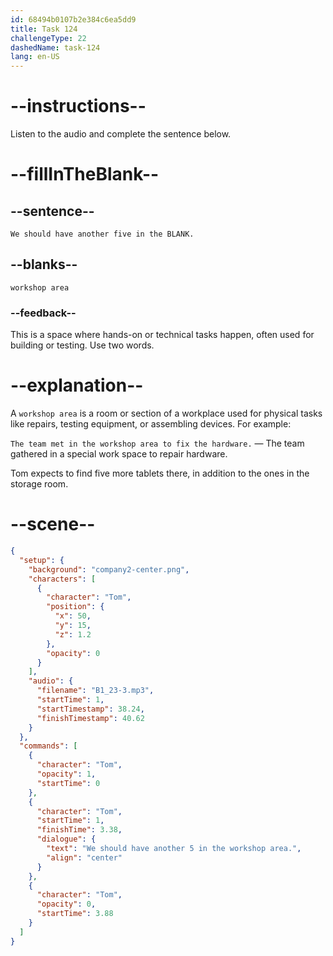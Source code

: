 ```yaml
---
id: 68494b0107b2e384c6ea5dd9
title: Task 124
challengeType: 22
dashedName: task-124
lang: en-US
---
```


<!-- (audio) Tom: We should have another five in the workshop area. -->

# --instructions--

Listen to the audio and complete the sentence below.

# --fillInTheBlank--

## --sentence--

`We should have another five in the BLANK.`

## --blanks--

`workshop area`

### --feedback--

This is a space where hands-on or technical tasks happen, often used for building or testing. Use two words.

# --explanation--

A `workshop area` is a room or section of a workplace used for physical tasks like repairs, testing equipment, or assembling devices. For example:

`The team met in the workshop area to fix the hardware.` — The team gathered in a special work space to repair hardware.

Tom expects to find five more tablets there, in addition to the ones in the storage room.

# --scene--

```json
{
  "setup": {
    "background": "company2-center.png",
    "characters": [
      {
        "character": "Tom",
        "position": {
          "x": 50,
          "y": 15,
          "z": 1.2
        },
        "opacity": 0
      }
    ],
    "audio": {
      "filename": "B1_23-3.mp3",
      "startTime": 1,
      "startTimestamp": 38.24,
      "finishTimestamp": 40.62
    }
  },
  "commands": [
    {
      "character": "Tom",
      "opacity": 1,
      "startTime": 0
    },
    {
      "character": "Tom",
      "startTime": 1,
      "finishTime": 3.38,
      "dialogue": {
        "text": "We should have another 5 in the workshop area.",
        "align": "center"
      }
    },
    {
      "character": "Tom",
      "opacity": 0,
      "startTime": 3.88
    }
  ]
}
```

